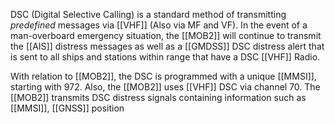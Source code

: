 DSC (Digital Selective Calling) is a standard method of transmitting *predefined* messages via [[VHF]] (Also via MF and VF). In the event of a man-overboard emergency situation, the [[MOB2]] will continue to transmit the [[AIS]] distress messages as well as a [[GMDSS]] DSC distress alert that is sent to all ships and stations within range that have a DSC [[VHF]] Radio.

With relation to [[MOB2]], the DSC is programmed with a unique [[MMSI]], starting with 972. Also, the [[MOB2]] uses [[VHF]] DSC via channel 70.
The [[MOB2]] transmits DSC distress signals containing information such as [[MMSI]], [[GNSS]] position